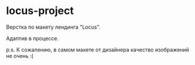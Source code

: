 # locus-project

Верстка по макету лендинга "Locus".

Адаптив в процессе.

p.s. К сожалению, в самом макете от дизайнера качество изображений не очень :(
